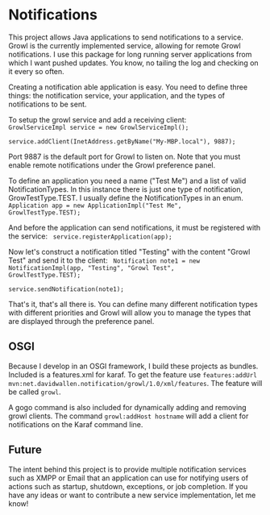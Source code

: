 Notifications
=============
This project allows Java applications to send notifications to a service. Growl is the currently implemented service, allowing for remote Growl notifications. I use this package for long running server applications from which I want pushed updates. You know, no tailing the log and checking on it every so often.

Creating a notification able application is easy. You need to define three things: the notification service, your application, and the types of notifications to be sent.

To setup the growl service and add a receiving client:
<code>
    GrowlServiceImpl service = new GrowlServiceImpl();  
    service.addClient(InetAddress.getByName("My-MBP.local"), 9887);
</code>

Port 9887 is the default port for Growl to listen on. Note that you must enable remote notifications under the Growl preference panel.

To define an application you need a name ("Test Me") and a list of valid NotificationTypes. In this instance there is just one type of notification, GrowTestType.TEST. I usually define the NotificationTypes in an enum.
<code>
    Application app = new ApplicationImpl("Test Me", GrowlTestType.TEST);
</code>

And before the application can send notifications, it must be registered with the service:
<code>
    service.registerApplication(app);
</code>

Now let's construct a notification titled "Testing" with the content "Growl Test" and send it to the client:
<code>
    Notification note1 = new NotificationImpl(app, "Testing", "Growl Test", GrowlTestType.TEST);  
    service.sendNotification(note1);
</code>

That's it, that's all there is. You can define many different notification types with different priorities and Growl will allow you to manage the types that are displayed through the preference panel.

OSGI
----
Because I develop in an OSGI framework, I build these projects as bundles. Included is a features.xml for karaf. To get the feature use `features:addUrl mvn:net.davidwallen.notification/growl/1.0/xml/features`. The feature will be called `growl`.

A gogo command is also included for dynamically adding and removing growl clients. The command `growl:addHost hostname` will add a client for notifications on the Karaf command line.

Future
------
The intent behind this project is to provide multiple notification services such as XMPP or Email that an application can use for notifying users of actions such as startup, shutdown, exceptions, or job completion. If you have any ideas or want to contribute a new service implementation, let me know!